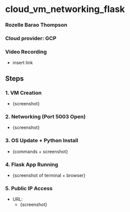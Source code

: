 # cloud_vm_networking_flask
### Rozelle Barao Thompson
### Cloud provider: GCP

### Video Recording 
- insert link 

## Steps

### 1. VM Creation
- {screenshot}

### 2. Networking (Port 5003 Open) 
- {screenshot}

### 3. OS Update + Python Install 
- {commands + screenshot}

### 4. Flask App Running 
- {screenshot of terminal + browser}

### 5. Public IP Access
- URL: 
    - {screenshot}



